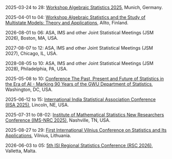 2025-03-24 to 28: [Workshop Algebraic Statistics 2025](https://sites.google.com/view/algstat2025/), Munich, Germany.

2025-04-01 to 04: [Workshop Algebraic Statistics and the Study of Multistate Models: Theory and Applications](https://www.kaiekubjas.com/algstatmsm/), Allto, Finland.

2026-08-01 to 06: ASA, IMS and other Joint Statistical Meetings (JSM 2026), Boston, MA, USA.

2027-08-07 to 12: ASA, IMS and other Joint Statistical Meetings (JSM 2027), Chicago, IL, USA.

2028-08-05 to 10: ASA, IMS and other Joint Statistical Meetings (JSM 2028), Philadelphia, PA, USA.

2025-05-08 to 10: [Conference The Past, Present and Future of Statistics in the Era of AI - Marking 90 Years of the GWU Department of Statistics](https://statistics.columbian.gwu.edu/gw-stat-90), Washington, DC, USA.

2025-06-12 to 15: [International India Statistical Association Conference (IISA 2025)](https://www.intindstat.org/conference2025/index), Lincoln, NE, USA.

2025-07-31 to 08-02: [Institute of Mathematical Statistics New Researchers Conference (IMS-NRC 2025)](https://nrc2025.github.io/), Nashville, TN, USA.

2025-08-27 to 29: [First International Vilnius Conference on Statistics and Its Applications](https://www.statistics-vilniusconference.eu/), Vilnius, Lithuania.

2026-06-03 to 05: [5th ISI Regional Statistics Conference (RSC 2026)](https://www.isi-next.org/conferences/isi-rsc-malta-2026/), Valletta, Malta.

